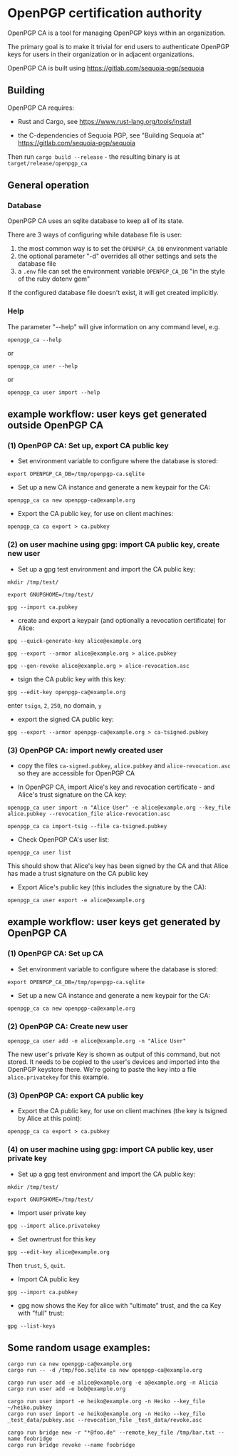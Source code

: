 # OpenPGP certification authority

OpenPGP CA is a tool for managing OpenPGP keys within an organization.

The primary goal is to make it trivial for end users to authenticate
OpenPGP keys for users in their organization or in adjacent organizations.

OpenPGP CA is built using https://gitlab.com/sequoia-pgp/sequoia


## Building

OpenPGP CA requires:

- Rust and Cargo, see https://www.rust-lang.org/tools/install

- the C-dependencies of Sequoia PGP, see "Building Sequoia at" https://gitlab.com/sequoia-pgp/sequoia

Then run ```cargo build --release``` - the resulting binary is at ```target/release/openpgp_ca```  


## General operation

### Database

OpenPGP CA uses an sqlite database to keep all of its state.

There are 3 ways of configuring while database file is user:

1.  the most common way is to set the ```OPENPGP_CA_DB``` environment variable
2.  the optional parameter "-d" overrides all other settings and sets the database file
3.  a ```.env``` file can set the environment variable ```OPENPGP_CA_DB``` "in the style of the ruby dotenv gem"

If the configured database file doesn't exist, it will get created implicitly.


### Help

The parameter "--help" will give information on any command level, e.g.

```openpgp_ca --help```

or 

```openpgp_ca user --help```

or

```openpgp_ca user import --help```


## example workflow: user keys get generated outside OpenPGP CA

### (1) OpenPGP CA: Set up, export CA public key

*  Set environment variable to configure where the database is stored:
 
```export OPENPGP_CA_DB=/tmp/openpgp-ca.sqlite```

*  Set up a new CA instance and generate a new keypair for the CA:

```openpgp_ca ca new openpgp-ca@example.org``` 

*  Export the CA public key, for use on client machines:

```openpgp_ca ca export > ca.pubkey``` 

### (2) on user machine using gpg: import CA public key, create new user

*  Set up a gpg test environment and import the CA public key:

```mkdir /tmp/test/```

```export GNUPGHOME=/tmp/test/```

```gpg --import ca.pubkey```

*  create and export a keypair (and optionally a revocation certificate) for
 Alice:

```gpg --quick-generate-key alice@example.org```

```gpg --export --armor alice@example.org > alice.pubkey```

```gpg --gen-revoke alice@example.org > alice-revocation.asc```

*  tsign the CA public key with this key:

```gpg --edit-key openpgp-ca@example.org```

enter ```tsign```, ```2```, ```250```, no domain, ```y```

*  export the signed CA public key:

```gpg --export --armor openpgp-ca@example.org > ca-tsigned.pubkey```

### (3) OpenPGP CA: import newly created user

*  copy the files ```ca-signed.pubkey```, ```alice.pubkey``` and
 ```alice-revocation.asc``` so they are accessible for OpenPGP CA 

*  In OpenPGP CA, import Alice's key and revocation certificate - and Alice's
 trust signature on the CA key:

```openpgp_ca user import -n "Alice User" -e alice@example.org --key_file alice.pubkey --revocation_file alice-revocation.asc```

```openpgp_ca ca import-tsig --file ca-tsigned.pubkey```

*  Check OpenPGP CA's user list:

```openpgp_ca user list```

This should show that Alice's key has been signed by the CA and that Alice
 has made a trust signature on the CA public key  

*  Export Alice's public key (this includes the signature by the CA):

```openpgp_ca user export -e alice@example.org```


## example workflow: user keys get generated by OpenPGP CA

### (1) OpenPGP CA: Set up CA

*  Set environment variable to configure where the database is stored:
 
```export OPENPGP_CA_DB=/tmp/openpgp-ca.sqlite```

*  Set up a new CA instance and generate a new keypair for the CA:

```openpgp_ca ca new openpgp-ca@example.org``` 

### (2) OpenPGP CA: Create new user

```openpgp_ca user add -e alice@example.org -n "Alice User"```

The new user's private Key is shown as output of this command, but not
stored. It needs to be copied to the user's devices and imported into the
OpenPGP keystore there. We're going to paste the key into a file
```alice.privatekey``` for this example.

### (3) OpenPGP CA: export CA public key

*  Export the CA public key, for use on client machines (the key is tsigned
 by Alice at this point):

```openpgp_ca ca export > ca.pubkey``` 

### (4) on user machine using gpg: import CA public key, user private key

*  Set up a gpg test environment and import the CA public key:

```mkdir /tmp/test/```

```export GNUPGHOME=/tmp/test/```

* Import user private key

```gpg --import alice.privatekey```

* Set ownertrust for this key

```gpg --edit-key alice@example.org```

Then ```trust```, ```5```, ```quit```.

* Import CA public key

```gpg --import ca.pubkey```

* gpg now shows the Key for alice with "ultimate" trust, and the ca Key
 with "full" trust:
 
```gpg --list-keys``` 

## Some random usage examples:

```
cargo run ca new openpgp-ca@example.org
cargo run -- -d /tmp/foo.sqlite ca new openpgp-ca@example.org

cargo run user add -e alice@example.org -e a@example.org -n Alicia
cargo run user add -e bob@example.org

cargo run user import -e heiko@example.org -n Heiko --key_file ~/heiko.pubkey
cargo run user import -e heiko@example.org -n Heiko --key_file _test_data/pubkey.asc --revocation_file _test_data/revoke.asc

cargo run bridge new -r "*@foo.de" --remote_key_file /tmp/bar.txt --name foobridge
cargo run bridge revoke --name foobridge
```

